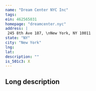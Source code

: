 ```yaml
---
name: "Dream Center NYC Inc"
tags:
ein: 462565031
homepage: "dreamcenter.nyc"
address: |
 245 8th Ave 187, \nNew York, NY 10011
state: "NY"
city: "New York"
lng: 
lat: 
description: ""
is_501c3: X
---
```


## Long description


